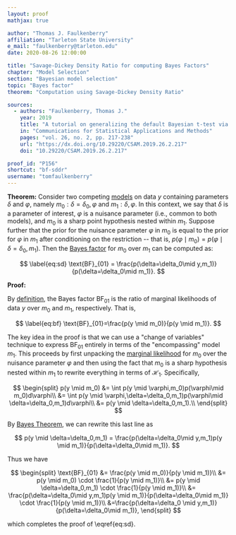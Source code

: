 ```yaml
---
layout: proof
mathjax: true

author: "Thomas J. Faulkenberry"
affiliation: "Tarleton State University"
e_mail: "faulkenberry@tarleton.edu"
date: 2020-08-26 12:00:00

title: "Savage-Dickey Density Ratio for computing Bayes Factors"
chapter: "Model Selection"
section: "Bayesian model selection"
topic: "Bayes factor"
theorem: "Computation using Savage-Dickey Density Ratio"

sources:
  - authors: "Faulkenberry, Thomas J."
    year: 2019
    title: "A tutorial on generalizing the default Bayesian t-test via posterior sampling and encompassing priors"
    in: "Communications for Statistical Applications and Methods"
    pages: "vol. 26, no. 2, pp. 217-238"
    url: "https://dx.doi.org/10.29220/CSAM.2019.26.2.217"
    doi: "10.29220/CSAM.2019.26.2.217"

proof_id: "P156"
shortcut: "bf-sddr"
username: "tomfaulkenberry"
---
```



**Theorem:** Consider two competing [models](/D/gm) on data $y$ containing parameters $\delta$ and $\varphi$, namely $m_0:\delta=\delta_0,\varphi$ and $m_1:\delta,\varphi$. In this context, we say that $\delta$ is a parameter of interest, $\varphi$ is a nuisance parameter (i.e., common to both models), and $m_0$ is a sharp point hypothesis nested within $m_1$. Suppose further that the prior for the nuisance parameter $\varphi$ in $m_0$ is equal to the prior for $\varphi$ in $m_1$ after conditioning on the restriction -- that is, $p(\varphi\mid m_0) = p(\varphi\mid \delta=\delta_0,m_1)$. Then the [Bayes factor](/D/bf) for $m_0$ over $m_1$ can be computed as:

$$ \label{eq:sd}
\text{BF}_{01} = \frac{p(\delta=\delta_0\mid y,m_1)}{p(\delta=\delta_0\mid m_1)}.
$$

**Proof:**

By [definition](/D/bf), the Bayes factor $\text{BF}_{01}$ is the ratio of marginal likelihoods of data $y$ over $m_0$ and $m_1$, respectively. That is,

$$ \label{eq:bf}
\text{BF}_{01}=\frac{p(y \mid m_0)}{p(y \mid m_1)}.
$$

The key idea in the proof is that we can use a "change of variables" technique to express $\text{BF}_{01}$ entirely in terms of the "encompassing" model $m_1$. This proceeds by first unpacking the [marginal likelihood](/D/ml) for $m_0$ over the nuisance parameter $\varphi$ and then using the fact that $m_0$ is a sharp hypothesis nested within $m_1$ to rewrite everything in terms of $\mathcal{H}_1$. Specifically,

$$
\begin{split}
 p(y \mid m_0) &= \int p(y \mid \varphi,m_0)p(\varphi\mid m_0)d\varphi\\
  &= \int p(y \mid \varphi,\delta=\delta_0,m_1)p(\varphi\mid \delta=\delta_0,m_1)d\varphi\\
  &= p(y \mid \delta=\delta_0,m_1).\\
\end{split}
$$

By [Bayes Theorem](/P/bayes-th), we can rewrite this last line as

$$
p(y \mid \delta=\delta_0,m_1) = \frac{p(\delta=\delta_0\mid y,m_1)p(y \mid m_1)}{p(\delta=\delta_0\mid m_1)}.
$$

Thus we have

$$ 
\begin{split}
  \text{BF}_{01} &= \frac{p(y \mid m_0)}{p(y \mid m_1)}\\
  &= p(y \mid m_0) \cdot \frac{1}{p(y \mid m_1)}\\
  &= p(y \mid \delta=\delta_0,m_1) \cdot \frac{1}{p(y \mid m_1)}\\
  &= \frac{p(\delta=\delta_0\mid y,m_1)p(y \mid m_1)}{p(\delta=\delta_0\mid m_1)} \cdot \frac{1}{p(y \mid m_1)}\\
  &=\frac{p(\delta=\delta_0 \mid y,m_1)}{p(\delta=\delta_0\mid m_1)},
\end{split}
$$

which completes the proof of \eqref{eq:sd}.